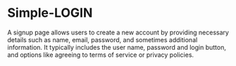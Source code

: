 # Simple-LOGIN
A signup page allows users to create a new account by providing necessary details such as name, email, password, and sometimes additional information. It typically includes the user name, password and login button, and options like agreeing to terms of service or privacy policies.
